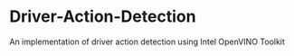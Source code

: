 # Driver-Action-Detection
 An implementation of driver action detection using Intel OpenVINO Toolkit

